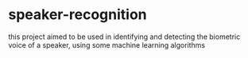 # speaker-recognition
 this project aimed to be used in identifying and detecting the biometric voice of a speaker, using some machine learning algorithms
